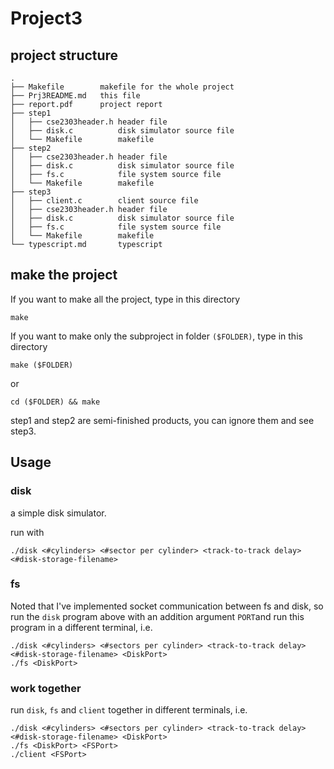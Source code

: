 # Project3

## project structure

```
.
├── Makefile		makefile for the whole project
├── Prj3README.md	this file
├── report.pdf		project report
├── step1
│   ├── cse2303header.h	header file
│   ├── disk.c			disk simulator source file
│   └── Makefile		makefile
├── step2
│   ├── cse2303header.h	header file
│   ├── disk.c			disk simulator source file
│   ├── fs.c			file system source file
│   └── Makefile		makefile
├── step3
│   ├── client.c		client source file
│   ├── cse2303header.h	header file
│   ├── disk.c			disk simulator source file
│   ├── fs.c			file system source file
│   └── Makefile		makefile
└── typescript.md		typescript

```

## make the project

If you want to make all the project, type in this directory

```
make
```

If you want to make only the subproject in folder `($FOLDER)`, type in this directory
```
make ($FOLDER)
```

or
```
cd ($FOLDER) && make
```

step1 and step2 are semi-finished products, you can ignore them and see step3.

## Usage

### disk

a simple disk simulator.

run with

```
./disk <#cylinders> <#sector per cylinder> <track-to-track delay> <#disk-storage-filename>
```

### fs

Noted that I've implemented socket communication between fs and disk, so run the `disk` program above with an addition argument `PORT`and run this program in a different terminal, i.e.

```
./disk <#cylinders> <#sectors per cylinder> <track-to-track delay> <#disk-storage-filename> <DiskPort>
./fs <DiskPort>
```

### work together

run `disk`, `fs` and `client` together in different terminals, i.e.

```
./disk <#cylinders> <#sectors per cylinder> <track-to-track delay> <#disk-storage-filename> <DiskPort>
./fs <DiskPort> <FSPort>
./client <FSPort>
```
